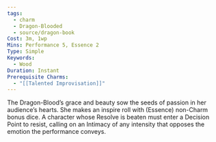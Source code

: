 ```yaml
---
tags:
  - charm
  - Dragon-Blooded
  - source/dragon-book
Cost: 3m, 1wp
Mins: Performance 5, Essence 2
Type: Simple
Keywords:
  - Wood
Duration: Instant
Prerequisite Charms:
  - "[[Talented Improvisation]]"
---
```

The Dragon-Blood’s grace and beauty sow the seeds of passion in her audience’s hearts. She makes an inspire roll with (Essence) non-Charm bonus dice. A character whose Resolve is beaten must enter a Decision Point to resist, calling on an Intimacy of any intensity that opposes the emotion the performance conveys.